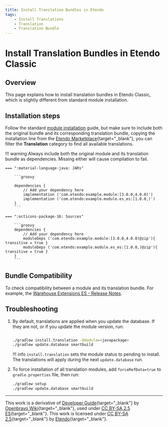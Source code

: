 ```yaml
---
title: Install Translation Bundles in Etendo
tags:
    - Install Translations
    - Translation
    - Translation Bundle
---
```


# Install Translation Bundles in Etendo Classic

## Overview
This page explains how to install translation bundles in Etendo Classic, which is slightly different from standard module installation.

## Installation steps

Follow the standard [module installation](./install-modules-in-etendo.md) guide, but make sure to include both the original bundle and its corresponding translation bundle, copying the installation line from the [Etendo Marketplace](https://marketplace.etendo.cloud/#/modules?page=1&category=0821B7B067004CD0BAD7A583B2BA9FD2){target="_blank"}, you can filter the **Translation** category to find all available translations.

!!! warning
    Always include both the original module and its translation bundle as dependencies. Missing either will cause compilation to fail.

    === ":material-language-java: JARs"

        ```groovy

        dependencies {
            // Add your dependency here
            implementation ('com.etendo:example.module:[3.0.0,4.0.0)')
            implementation ('com.etendo:example.module.es_es:[1.0.0,)')
        }
        ```

    === ":octicons-package-16: Sources"

        ```groovy
        dependencies {
            // Add your dependency here
            moduleDeps ('com.etendo:example.module:[3.0.0,4.0.0)@zip'){ transitive = true }
            moduleDeps ('com.etendo:example.module.es_es:[1.0.0,)@zip'){ transitive = true }
        }
        ```

## Bundle Compatibility

To check compatibility between a module and its translation bundle. For example, the [Warehouse Extensions ES - Release Notes](../../../../whats-new/release-notes/etendo-classic/translation-bundles/warehouse-extensions-es_es/release-notes.md).


## Troubleshooting

1. By default, translations are applied when you update the database. If they are not, or if you update the module version, run:

    ```bash title="Terminal"

    ./gradlew install.translation -Dmodule=<javapackage>
    ./gradlew update.database smartbuild
    ```

    !!! info
        `install.translation` sets the module status to pending to install. The translations will apply during the next `update.database` run.

2. To force installation of all translation modules, add `forceRefData=true` to `gradle.properties` file,  then run:

    ```bash title="Terminal"
    ./gradlew setup
    ./gradlew update.database smartbuild
    ```

---

This work is a derivative of [Developer Guide](https://wiki.openbravo.com/wiki/Category:Developers_Guide){target="\_blank"} by [Openbravo Wiki](http://wiki.openbravo.com/wiki/Welcome_to_Openbravo){target="\_blank"}, used under [CC BY-SA 2.5 ES](https://creativecommons.org/licenses/by-sa/2.5/es/){target="\_blank"}. This work is licensed under [CC BY-SA 2.5](https://creativecommons.org/licenses/by-sa/2.5/){target="\_blank"} by [Etendo](https://etendo.software){target="\_blank"}.